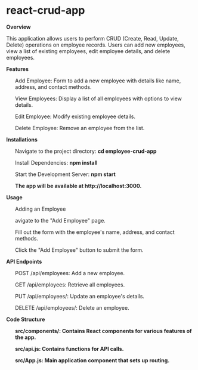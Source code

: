 # react-crud-app
<b>Overview</b>

This application allows users to perform CRUD (Create, Read, Update, Delete) operations on employee records. Users can add new employees, view a list of existing employees, edit employee details, and delete employees.

<b>Features</b>
<ol>Add Employee: Form to add a new employee with details like name, address, and contact methods.</ol>
<ol>View Employees: Display a list of all employees with options to view details.</ol>
<ol>Edit Employee: Modify existing employee details.</ol>
<ol>Delete Employee: Remove an employee from the list.</ol>


<b>Installations</b>

<ul>Navigate to the project directory:  <b>cd employee-crud-app</ul></b></ul>
 

<ul>Install Dependencies: <b>npm install</b></ul>


<ul>Start the Development Server: <b>npm start</b></ul>

<ul><b> The app will be available at http://localhost:3000.</b></ul>

<b>Usage</b>
<ol>Adding an Employee</ol>
<ul>avigate to the "Add Employee" page.</ul>
<ul>Fill out the form with the employee's name, address, and contact methods.</ul>
<ul>Click the "Add Employee" button to submit the form.</ul>


<b>API Endpoints</b>

<ol>POST /api/employees: Add a new employee.</ol>
<ol>GET /api/employees: Retrieve all employees.</ol>
<ol>PUT /api/employees/: Update an employee's details.</ol>
<ol>DELETE /api/employees/: Delete an employee.</ol>

<b>Code Structure<b>
<ol>src/components/: Contains React components for various features of the app.</ol>
<ol>src/api.js: Contains functions for API calls.</ol>
<ol>src/App.js: Main application component that sets up routing.</ol>




 
